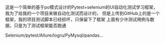 这是一个简单的基于po模式设计的Pytest+selenium的UI自动化测试学习框架，
我为了给我的一个项目来做自动化测试而设计的，
但是上传到GitHub上的是一个框架，我的项目测试脚本已经损坏，只保留下了框架
上面有少许测试用例与数据，只是为了测试框架能否跑通



Selenium/pytest/Allure/logru/PyMysql/pandas...

